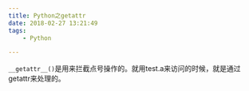 ```yaml
---
title: Python之getattr
date: 2018-02-27 13:21:49
tags:
	- Python

---
```




`__getattr__()`是用来拦截点号操作的。就用test.a来访问的时候，就是通过getattr来处理的。

